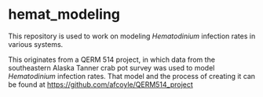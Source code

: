 # hemat_modeling

This repository is used to work on modeling _Hematodinium_ infection rates in various systems.

This originates from a QERM 514 project, in which data from the southeastern Alaska Tanner crab pot survey was used to model _Hematodinium_ infection rates. That model and the process of creating it can be found at https://github.com/afcoyle/QERM514_project